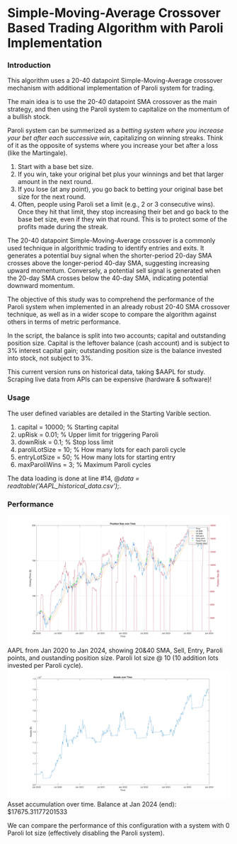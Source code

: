 # Simple-Moving-Average Crossover Based Trading Algorithm with Paroli Implementation
### Introduction
This algorithm uses a 20-40 datapoint Simple-Moving-Average crossover mechanism with additional implementation of Paroli system for trading.

The main idea is to use the 20-40 datapoint SMA crossover as the main strategy, and then using the Paroli system to capitalize on the momentum of a bullish stock.

Paroli system can be summerized as a *betting system where you increase your bet after each successive win*, capitalizing on winning streaks. Think of it as the opposite of systems where you increase your bet after a loss (like the Martingale).
1. Start with a base bet size.
2. If you win, take your original bet plus your winnings and bet that larger amount in the next round.
3. If you lose (at any point), you go back to betting your original base bet size for the next round.
4. Often, people using Paroli set a limit (e.g., 2 or 3 consecutive wins). Once they hit that limit, they stop increasing their bet and go back to the base bet size, even if they win that round. This is to protect some of the profits made during the streak.

The 20-40 datapoint Simple-Moving-Average crossover is a commonly used technique in algorithmic trading to identify entries and exits. It generates a potential buy signal when the shorter-period 20-day SMA crosses above the longer-period 40-day SMA, suggesting increasing upward momentum. Conversely, a potential sell signal is generated when the 20-day SMA crosses below the 40-day SMA, indicating potential downward momentum.

The objective of this study was to comprehend the performance of the Paroli system when implemented in an already robust 20-40 SMA crossover technique, as well as in a wider scope to compare the algorithm against others in terms of metric performance.

In the script, the balance is split into two accounts; capital and outstanding position size. Capital is the leftover balance (cash account) and is subject to 3% interest capital gain; outstanding position size is the balance invested into stock, not subject to 3%.

This current version runs on historical data, taking $AAPL for study. Scraping live data from APIs can be expensive (hardware & software)!

### Usage
The user defined variables are detailed in the Starting Varible section.
1. capital = 10000; % Starting capital
2. upRisk = 0.01; % Upper limit for triggering Paroli
3. downRisk = 0.1; % Stop loss limit
4. paroliLotSize = 10; % How many lots for each paroli cycle
5. entryLotSize = 50; % How many lots for starting entry
6. maxParoliWins = 3; % Maximum Paroli cycles

The data loading is done at line #14, @*data = readtable('AAPL_historical_data.csv');*.

### Performance
![paroli_10](paroli_10.png)
AAPL from Jan 2020 to Jan 2024, showing 20&40 SMA, Sell, Entry, Paroli points, and oustanding position size. Paroli lot size @ 10 (10 addition lots invested per Paroli cycle).
![asset_10](asset_10.png)
Asset accumulation over time.
Balance at Jan 2024 (end): $17675.31177201533

We can compare the performance of this configuration with a system with 0 Paroli lot size (effectively disabling the Paroli system).

